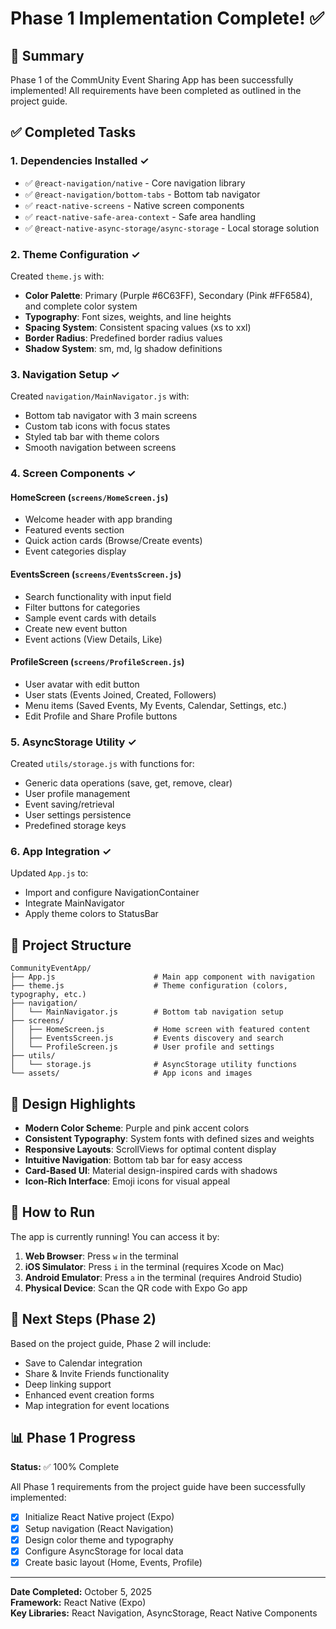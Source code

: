 # Phase 1 Implementation Complete! ✅

## 🎉 Summary

Phase 1 of the CommUnity Event Sharing App has been successfully implemented! All requirements have been completed as outlined in the project guide.

## ✅ Completed Tasks

### 1. **Dependencies Installed** ✓

- ✅ `@react-navigation/native` - Core navigation library
- ✅ `@react-navigation/bottom-tabs` - Bottom tab navigator
- ✅ `react-native-screens` - Native screen components
- ✅ `react-native-safe-area-context` - Safe area handling
- ✅ `@react-native-async-storage/async-storage` - Local storage solution

### 2. **Theme Configuration** ✓

Created `theme.js` with:

- **Color Palette**: Primary (Purple #6C63FF), Secondary (Pink #FF6584), and complete color system
- **Typography**: Font sizes, weights, and line heights
- **Spacing System**: Consistent spacing values (xs to xxl)
- **Border Radius**: Predefined border radius values
- **Shadow System**: sm, md, lg shadow definitions

### 3. **Navigation Setup** ✓

Created `navigation/MainNavigator.js` with:

- Bottom tab navigator with 3 main screens
- Custom tab icons with focus states
- Styled tab bar with theme colors
- Smooth navigation between screens

### 4. **Screen Components** ✓

#### **HomeScreen** (`screens/HomeScreen.js`)

- Welcome header with app branding
- Featured events section
- Quick action cards (Browse/Create events)
- Event categories display

#### **EventsScreen** (`screens/EventsScreen.js`)

- Search functionality with input field
- Filter buttons for categories
- Sample event cards with details
- Create new event button
- Event actions (View Details, Like)

#### **ProfileScreen** (`screens/ProfileScreen.js`)

- User avatar with edit button
- User stats (Events Joined, Created, Followers)
- Menu items (Saved Events, My Events, Calendar, Settings, etc.)
- Edit Profile and Share Profile buttons

### 5. **AsyncStorage Utility** ✓

Created `utils/storage.js` with functions for:

- Generic data operations (save, get, remove, clear)
- User profile management
- Event saving/retrieval
- User settings persistence
- Predefined storage keys

### 6. **App Integration** ✓

Updated `App.js` to:

- Import and configure NavigationContainer
- Integrate MainNavigator
- Apply theme colors to StatusBar

## 📁 Project Structure

```
CommunityEventApp/
├── App.js                      # Main app component with navigation
├── theme.js                    # Theme configuration (colors, typography, etc.)
├── navigation/
│   └── MainNavigator.js        # Bottom tab navigation setup
├── screens/
│   ├── HomeScreen.js           # Home screen with featured content
│   ├── EventsScreen.js         # Events discovery and search
│   └── ProfileScreen.js        # User profile and settings
├── utils/
│   └── storage.js              # AsyncStorage utility functions
└── assets/                     # App icons and images
```

## 🎨 Design Highlights

- **Modern Color Scheme**: Purple and pink accent colors
- **Consistent Typography**: System fonts with defined sizes and weights
- **Responsive Layouts**: ScrollViews for optimal content display
- **Intuitive Navigation**: Bottom tab bar for easy access
- **Card-Based UI**: Material design-inspired cards with shadows
- **Icon-Rich Interface**: Emoji icons for visual appeal

## 🚀 How to Run

The app is currently running! You can access it by:

1. **Web Browser**: Press `w` in the terminal
2. **iOS Simulator**: Press `i` in the terminal (requires Xcode on Mac)
3. **Android Emulator**: Press `a` in the terminal (requires Android Studio)
4. **Physical Device**: Scan the QR code with Expo Go app

## 🔄 Next Steps (Phase 2)

Based on the project guide, Phase 2 will include:

- Save to Calendar integration
- Share & Invite Friends functionality
- Deep linking support
- Enhanced event creation forms
- Map integration for event locations

## 📊 Phase 1 Progress

**Status:** ✅ 100% Complete

All Phase 1 requirements from the project guide have been successfully implemented:

- [x] Initialize React Native project (Expo)
- [x] Setup navigation (React Navigation)
- [x] Design color theme and typography
- [x] Configure AsyncStorage for local data
- [x] Create basic layout (Home, Events, Profile)

---

**Date Completed:** October 5, 2025  
**Framework:** React Native (Expo)  
**Key Libraries:** React Navigation, AsyncStorage, React Native Components
